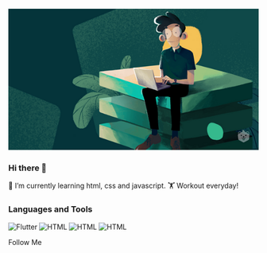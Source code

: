 ![Header](https://github.com/Solod-S/Solod-S/blob/main/assets/Full-Stack-Developer-Roadmap.png)

### Hi there 👋

🌱 I’m currently learning html, css and javascript.
🏋️ Workout everyday!

### Languages and Tools

![Flutter](https://img.shields.io/badge/-JS-05343A?style=for-the-badge&logo=javascript&logoColor=50886C)
![HTML](https://img.shields.io/badge/-CSS-05343A?style=for-the-badge&logo=CSS3&logoColor=F4CA16)
![HTML](https://img.shields.io/badge/-HTML-05343A?style=for-the-badge&logo=html5&logoColor=EB4C42)
![HTML](https://img.shields.io/badge/-HTML-05343A?style=for-the-badge&logo=html5&logoColor=EB4C42)

Follow Me

<!--
### Hi there 👋
**Solod-S/Solod-S** is a ✨ _special_ ✨ repository because its `README.md` (this file) appears on your GitHub profile.

Here are some ideas to get you started:

- 🔭 I’m currently working on ...
- 🌱 I’m currently learning ...
- 👯 I’m looking to collaborate on ...
- 🤔 I’m looking for help with ...
- 💬 Ask me about ...
- 📫 How to reach me: ...
- 😄 Pronouns: ...
- ⚡ Fun fact: ...
-->
